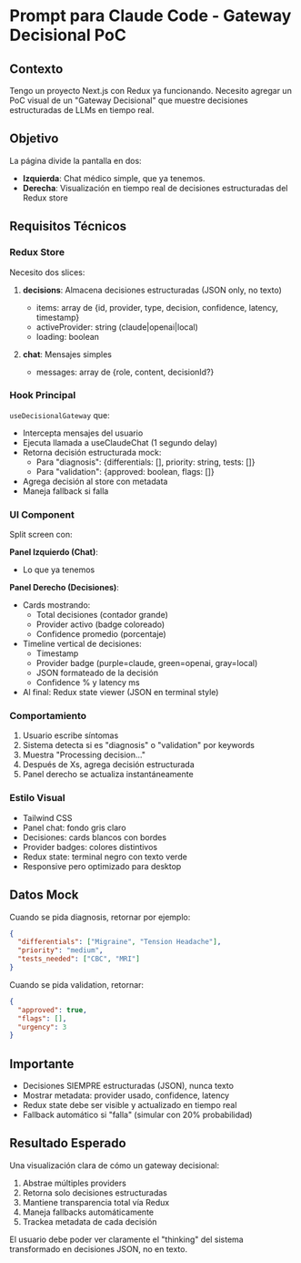 # Prompt para Claude Code - Gateway Decisional PoC

## Contexto

Tengo un proyecto Next.js con Redux ya funcionando. Necesito agregar un PoC
visual de un "Gateway Decisional" que muestre decisiones estructuradas de LLMs
en tiempo real.

## Objetivo

La página divide la pantalla en dos:

- **Izquierda**: Chat médico simple, que ya tenemos.
- **Derecha**: Visualización en tiempo real de decisiones estructuradas del
  Redux store

## Requisitos Técnicos

### Redux Store

Necesito dos slices:

1. **decisions**: Almacena decisiones estructuradas (JSON only, no texto)
   - items: array de {id, provider, type, decision, confidence, latency,
     timestamp}
   - activeProvider: string (claude|openai|local)
   - loading: boolean

2. **chat**: Mensajes simples
   - messages: array de {role, content, decisionId?}

### Hook Principal

`useDecisionalGateway` que:

- Intercepta mensajes del usuario
- Ejecuta llamada a useClaudeChat (1 segundo delay)
- Retorna decisión estructurada mock:
  - Para "diagnosis": {differentials: [], priority: string, tests: []}
  - Para "validation": {approved: boolean, flags: []}
- Agrega decisión al store con metadata
- Maneja fallback si falla

### UI Component

Split screen con:

**Panel Izquierdo (Chat)**:

- Lo que ya tenemos

**Panel Derecho (Decisiones)**:

- Cards mostrando:
  - Total decisiones (contador grande)
  - Provider activo (badge coloreado)
  - Confidence promedio (porcentaje)
- Timeline vertical de decisiones:
  - Timestamp
  - Provider badge (purple=claude, green=openai, gray=local)
  - JSON formateado de la decisión
  - Confidence % y latency ms
- Al final: Redux state viewer (JSON en terminal style)

### Comportamiento

1. Usuario escribe síntomas
2. Sistema detecta si es "diagnosis" o "validation" por keywords
3. Muestra "Processing decision..."
4. Después de Xs, agrega decisión estructurada
5. Panel derecho se actualiza instantáneamente

### Estilo Visual

- Tailwind CSS
- Panel chat: fondo gris claro
- Decisiones: cards blancos con bordes
- Provider badges: colores distintivos
- Redux state: terminal negro con texto verde
- Responsive pero optimizado para desktop

## Datos Mock

Cuando se pida diagnosis, retornar por ejemplo:

```json
{
  "differentials": ["Migraine", "Tension Headache"],
  "priority": "medium",
  "tests_needed": ["CBC", "MRI"]
}
```

Cuando se pida validation, retornar:

```json
{
  "approved": true,
  "flags": [],
  "urgency": 3
}
```

## Importante

- Decisiones SIEMPRE estructuradas (JSON), nunca texto
- Mostrar metadata: provider usado, confidence, latency
- Redux state debe ser visible y actualizado en tiempo real
- Fallback automático si "falla" (simular con 20% probabilidad)

## Resultado Esperado

Una visualización clara de cómo un gateway decisional:

1. Abstrae múltiples providers
2. Retorna solo decisiones estructuradas
3. Mantiene transparencia total vía Redux
4. Maneja fallbacks automáticamente
5. Trackea metadata de cada decisión

El usuario debe poder ver claramente el "thinking" del sistema transformado en
decisiones JSON, no en texto.
